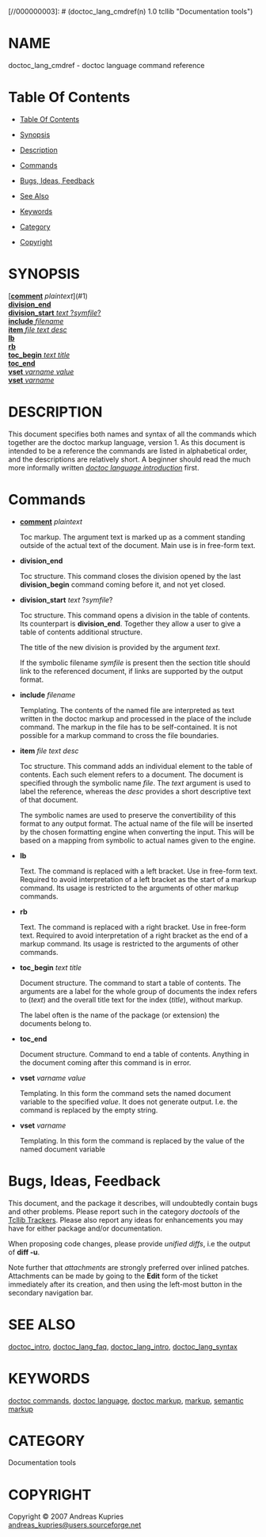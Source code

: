 
[//000000001]: # (doctoc_lang_cmdref - Documentation tools)
[//000000002]: # (Generated from file 'doctoc_lang_cmdref.man' by tcllib/doctools with format 'markdown')
[//000000003]: # (doctoc_lang_cmdref(n) 1.0 tcllib "Documentation tools")

# NAME

doctoc_lang_cmdref - doctoc language command reference

# <a name='toc'></a>Table Of Contents

  -  [Table Of Contents](#toc)

  -  [Synopsis](#synopsis)

  -  [Description](#section1)

  -  [Commands](#section2)

  -  [Bugs, Ideas, Feedback](#section3)

  -  [See Also](#see-also)

  -  [Keywords](#keywords)

  -  [Category](#category)

  -  [Copyright](#copyright)

# <a name='synopsis'></a>SYNOPSIS

[__[comment](../../../../index.md#comment)__ *plaintext*](#1)  
[__division_end__](#2)  
[__division_start__ *text* ?*symfile*?](#3)  
[__include__ *filename*](#4)  
[__item__ *file* *text* *desc*](#5)  
[__lb__](#6)  
[__rb__](#7)  
[__toc_begin__ *text* *title*](#8)  
[__toc_end__](#9)  
[__vset__ *varname* *value*](#10)  
[__vset__ *varname*](#11)  

# <a name='description'></a>DESCRIPTION

This document specifies both names and syntax of all the commands which together
are the doctoc markup language, version 1. As this document is intended to be a
reference the commands are listed in alphabetical order, and the descriptions
are relatively short. A beginner should read the much more informally written
*[doctoc language introduction](doctoc_lang_intro.md)* first.

# <a name='section2'></a>Commands

  - <a name='1'></a>__[comment](../../../../index.md#comment)__ *plaintext*

    Toc markup. The argument text is marked up as a comment standing outside of
    the actual text of the document. Main use is in free-form text.

  - <a name='2'></a>__division_end__

    Toc structure. This command closes the division opened by the last
    __division_begin__ command coming before it, and not yet closed.

  - <a name='3'></a>__division_start__ *text* ?*symfile*?

    Toc structure. This command opens a division in the table of contents. Its
    counterpart is __division_end__. Together they allow a user to give a table
    of contents additional structure.

    The title of the new division is provided by the argument *text*.

    If the symbolic filename *symfile* is present then the section title should
    link to the referenced document, if links are supported by the output
    format.

  - <a name='4'></a>__include__ *filename*

    Templating. The contents of the named file are interpreted as text written
    in the doctoc markup and processed in the place of the include command. The
    markup in the file has to be self-contained. It is not possible for a markup
    command to cross the file boundaries.

  - <a name='5'></a>__item__ *file* *text* *desc*

    Toc structure. This command adds an individual element to the table of
    contents. Each such element refers to a document. The document is specified
    through the symbolic name *file*. The *text* argument is used to label the
    reference, whereas the *desc* provides a short descriptive text of that
    document.

    The symbolic names are used to preserve the convertibility of this format to
    any output format. The actual name of the file will be inserted by the
    chosen formatting engine when converting the input. This will be based on a
    mapping from symbolic to actual names given to the engine.

  - <a name='6'></a>__lb__

    Text. The command is replaced with a left bracket. Use in free-form text.
    Required to avoid interpretation of a left bracket as the start of a markup
    command. Its usage is restricted to the arguments of other markup commands.

  - <a name='7'></a>__rb__

    Text. The command is replaced with a right bracket. Use in free-form text.
    Required to avoid interpretation of a right bracket as the end of a markup
    command. Its usage is restricted to the arguments of other commands.

  - <a name='8'></a>__toc_begin__ *text* *title*

    Document structure. The command to start a table of contents. The arguments
    are a label for the whole group of documents the index refers to (*text*)
    and the overall title text for the index (*title*), without markup.

    The label often is the name of the package (or extension) the documents
    belong to.

  - <a name='9'></a>__toc_end__

    Document structure. Command to end a table of contents. Anything in the
    document coming after this command is in error.

  - <a name='10'></a>__vset__ *varname* *value*

    Templating. In this form the command sets the named document variable to the
    specified *value*. It does not generate output. I.e. the command is replaced
    by the empty string.

  - <a name='11'></a>__vset__ *varname*

    Templating. In this form the command is replaced by the value of the named
    document variable

# <a name='section3'></a>Bugs, Ideas, Feedback

This document, and the package it describes, will undoubtedly contain bugs and
other problems. Please report such in the category *doctools* of the [Tcllib
Trackers](http://core.tcl.tk/tcllib/reportlist). Please also report any ideas
for enhancements you may have for either package and/or documentation.

When proposing code changes, please provide *unified diffs*, i.e the output of
__diff -u__.

Note further that *attachments* are strongly preferred over inlined patches.
Attachments can be made by going to the __Edit__ form of the ticket immediately
after its creation, and then using the left-most button in the secondary
navigation bar.

# <a name='see-also'></a>SEE ALSO

[doctoc_intro](doctoc_intro.md), [doctoc_lang_faq](doctoc_lang_faq.md),
[doctoc_lang_intro](doctoc_lang_intro.md),
[doctoc_lang_syntax](doctoc_lang_syntax.md)

# <a name='keywords'></a>KEYWORDS

[doctoc commands](../../../../index.md#doctoc_commands), [doctoc
language](../../../../index.md#doctoc_language), [doctoc
markup](../../../../index.md#doctoc_markup),
[markup](../../../../index.md#markup), [semantic
markup](../../../../index.md#semantic_markup)

# <a name='category'></a>CATEGORY

Documentation tools

# <a name='copyright'></a>COPYRIGHT

Copyright &copy; 2007 Andreas Kupries <andreas_kupries@users.sourceforge.net>
